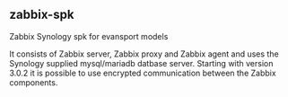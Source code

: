 ## zabbix-spk

Zabbix Synology spk for evansport models

It consists of Zabbix server, Zabbix proxy and Zabbix agent and uses the Synology supplied mysql/mariadb datbase server. Starting with version 3.0.2 it is possible to use encrypted communication between the Zabbix components.

